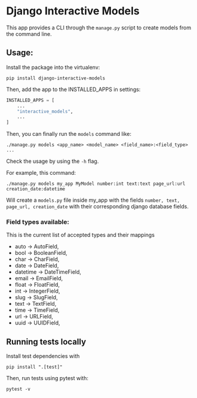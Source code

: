 # Django Interactive Models

This app provides a CLI through the `manage.py` script to create models from the command line.

## Usage:

Install the package into the virtualenv:

```
pip install django-interactive-models
```

Then, add the app to the INSTALLED_APPS in settings:

```python
INSTALLED_APPS = [
    ...
    "interactive_models",
    ...
]
```

Then, you can finally run the `models` command like:

```console
./manage.py models <app_name> <model_name> <field_name>:<field_type> ...
```

Check the usage by using the `-h` flag.

For example, this command:

```console
./manage.py models my_app MyModel number:int text:text page_url:url creation_date:datetime
```

Will create a `models.py` file inside my_app with the fields
`number, text, page_url, creation_date` with their corresponding django database fields.

### Field types available:

This is the current list of accepted types and their mappings

- auto -> AutoField,
- bool -> BooleanField,
- char -> CharField,
- date -> DateField,
- datetime -> DateTimeField,
- email -> EmailField,
- float -> FloatField,
- int -> IntegerField,
- slug -> SlugField,
- text -> TextField,
- time -> TimeField,
- url -> URLField,
- uuid -> UUIDField,

## Running tests locally

Install test dependencies with

```console
pip install ".[test]"
```

Then, run tests using pytest with:

```console
pytest -v
```
